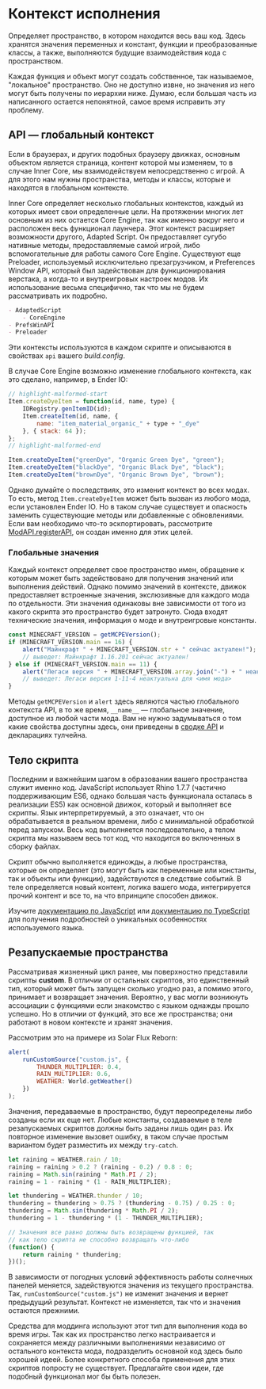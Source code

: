 # Контекст исполнения

Определяет пространство, в котором находится весь ваш код. Здесь хранятся значения переменных и констант, функции и преобразованные классы, а также, выполняются будущие взаимодействия кода с пространством.

Каждая функция и объект могут создать собственное, так называемое, "локальное" пространство. Оно не доступно извне, но значения из него могут быть получены по иерархии ниже. Думаю, если большая часть из написанного остается непонятной, самое время исправить эту проблему.

## API — глобальный контекст

Если в браузерах, и других подобных браузеру движках, основным объектом является страница, контент которой мы изменяем, то в случае Inner Core, мы взаимодействуем непосредственно с игрой. А для этого нам нужны пространства, методы и классы, которые и находятся в глобальном контексте.

Inner Core определяет несколько глобальных контекстов, каждый из которых имеет свои определенные цели. На протяжении многих лет основным из них остается Core Engine, так как именно вокруг него и расположен весь функционал лаунчера. Этот контекст расширяет возможности другого, Adapted Script. Он предоставляет сугубо нативные методы, предоставляемые самой игрой, либо вспомогательные для работы самого Core Engine. Существуют еще Preloader, используемый исключительно презагрузчиком, и Preferences Window API, который был задействован для функционирования верстака, а когда-то и внутреигровых настроек модов. Их использование весьма специфично, так что мы не будем рассматривать их подробно.

```md
- AdaptedScript
    - CoreEngine
- PrefsWinAPI
- Preloader
```

Эти контексты используются в каждом скрипте и описываются в свойствах `api` вашего *build.config*.

В случае Core Engine возможно изменение глобального контекста, как это сделано, например, в Ender IO:

```js title="dev/Base/Items/powder.js"
// highlight-malformed-start
Item.createDyeItem = function(id, name, type) {
    IDRegistry.genItemID(id);
    Item.createItem(id, name, {
        name: "item_material_organic_" + type + "_dye"
    }, { stack: 64 });
};
// highlight-malformed-end

Item.createDyeItem("greenDye", "Organic Green Dye", "green");
Item.createDyeItem("blackDye", "Organic Black Dye", "black");
Item.createDyeItem("brownDye", "Organic Brown Dye", "brown");
```

Однако думайте о последствиях, это изменит контекст во всех модах. То есть, метод `Item.createDyeItem` может быть вызван из любого мода, если установлен Ender IO. Но в таком случае существует и опасность заменить существующие методы или добавленные с обновлениями. Если вам необходимо что-то эскпортировать, рассмотрите [ModAPI.registerAPI](/api/ModAPI/registerAPI), он создан именно для этих целей.

### Глобальные значения

Каждый контекст определяет свое пространство имен, обращение к которым может быть задействовано для получения значений или выполнения действий. Однако помимо значений в контексте, движок предоставляет встроенные значения, экслюзивные для каждого мода по отдельности. Эти значения одинаковы вне зависимости от того из какого скрипта это пространство будет затронуто. Сюда входят технические значения, информация о моде и внутреигровые константы.

```js
const MINECRAFT_VERSION = getMCPEVersion();
if (MINECRAFT_VERSION.main == 16) {
    alert("Майнкрафт " + MINECRAFT_VERSION.str + " сейчас актуален!");
    // выведет: Майнкрафт 1.16.201 сейчас актуален!
} else if (MINECRAFT_VERSION.main == 11) {
    alert("Легаси версия " + MINECRAFT_VERSION.array.join("-") + " неактуальна для " + __name__);
    // выведет: Легаси версия 1-11-4 неактуальна для <имя мода>
}
```

Методы `getMCPEVersion` и `alert` здесь являются частью глобального контекста API, в то же время, `__name__` — глобальное значение, доступное из любой части мода. Вам не нужно задумываться о том какие свойства доступны здесь, они приведены в [сводке API](/api) и декларациях тулчейна.

## Тело скрипта

Последним и важнейшим шагом в образовании вашего пространства служит именно код. JavaScript использует Rhino 1.7.7 (частично поддерживающим ES6, однако большая часть функционала осталась в реализации ES5) как основной движок, который и выполняет все скрипты. Язык интерпретируемый, а это означает, что он обрабатывается в реальном времени, либо с минимальной обработкой перед запуском. Весь код выполняется последовательно, а телом скрипта мы называем весь тот код, что находится во включенных в сборку файлах.

Скрипт обычно выполняется единожды, а любые пространства, которые он определяет (это могут быть как переменные или константы, так и объекты или функции), задействуются в следствие событий. В теле определяется новый контент, логика вашего мода, интегрируется прочий контент и все то, на что впринципе способен движок.

Изучите [документацию по JavaScript](TODO) или [документацию по TypeScript](TODO) для получения подробностей о уникальных особенностях используемого языка.

## Резапускаемые пространства

Рассматривая жизненный цикл ранее, мы поверхностно представили скрипты __custom__. В отличии от остальных скриптов, это единственный тип, который может быть запущен сколько угодно раз, а помимо этого, принимает и возвращает значения. Вероятно, у вас могли возникнуть ассоциации с функциями если знакомство с языком однажды прошло успешно. Но в отличии от функций, это все же пространства; они работают в новом контексте и хранят значения.

Рассмотрим это на примере из Solar Flux Reborn:

```js title="dev/tests.js"
alert(
    runCustomSource("custom.js", {
        THUNDER_MULTIPLIER: 0.4,
        RAIN_MULTIPLIER: 0.6,
        WEATHER: World.getWeather()
    })
);
```

Значения, передаваемые в пространство, будут переопределены либо созданы если их еще нет. Любые константы, создаваемые в теле резапускаемых скриптов должны быть заданы лишь один раз. Их повторное изменение вызовет ошибку, в таком случае простым вариантом будет разместить их между `try-catch`.

```js title="custom.js"
let raining = WEATHER.rain / 10;
raining = raining > 0.2 ? (raining - 0.2) / 0.8 : 0;
raining = Math.sin(raining * Math.PI / 2);
raining = 1 - raining * (1 - RAIN_MULTIPLIER);

let thundering = WEATHER.thunder / 10;
thundering = thundering > 0.75 ? (thundering - 0.75) / 0.25 : 0;
thundering = Math.sin(thundering * Math.PI / 2);
thundering = 1 - thundering * (1 - THUNDER_MULTIPLIER);

// Значения все равно должны быть возвращены функцией, так
// как тело скрипта не способно возвращать что-либо
(function() {
    return raining * thundering;
})();
```

В зависимости от погодных условий эффективность работы солнечных панелей меняется, задействуются значения из текущего пространства. Так, `runCustomSource("custom.js")` не изменит значения и вернет предыдущий результат. Контекст не изменяется, так что и значения остаются прежними.

Средства для моддинга используют этот тип для выполнения кода во время игры. Так как их пространство легко настраивается и сохраняется между различными выполнениями независимо от остального контекста мода, подразделить основной код здесь было хорошей идеей. Более конкретного способа применения для этих скриптов попросту не существует. Предлагайте свои идеи, где подобный функционал мог бы быть полезен.
